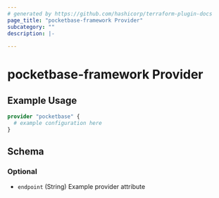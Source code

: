 ```yaml
---
# generated by https://github.com/hashicorp/terraform-plugin-docs
page_title: "pocketbase-framework Provider"
subcategory: ""
description: |-
  
---
```


# pocketbase-framework Provider



## Example Usage

```terraform
provider "pocketbase" {
  # example configuration here
}
```

<!-- schema generated by tfplugindocs -->
## Schema

### Optional

- `endpoint` (String) Example provider attribute
